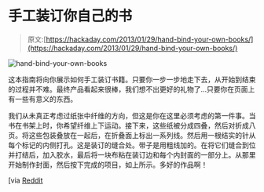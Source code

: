 # 手工装订你自己的书

> 原文:[https://hackaday.com/2013/01/29/hand-bind-your-own-books/](https://hackaday.com/2013/01/29/hand-bind-your-own-books/)

![hand-bind-your-own-books](../Images/105f79507c8bb926f4d5c6b7a207fc40.png)

这本指南将向你展示如何手工装订书籍。只要你一步一步地走下去，从开始到结束的过程并不难。最终产品看起来很棒，我们想不出更好的礼物了…只要你在页面上有一些有意义的东西。

我们从未真正考虑过纸张中纤维的方向，但这是你在这里必须考虑的第一件事。当书在书架上时，你希望纤维上下运动。接下来，这些纸被分成四叠，然后对折成八页。将这些包装叠放在一起后，在折叠面上标出一系列线。然后用一根结实的针从每个标记的内侧打孔。这是装订的缝合处。带子是用粗线加的。在将它们缝合到位并打结后，加入胶水，最后将一块布粘在装订边和每个内封面的一部分上。从那里开始制作封面，然后按下完成的项目，如上所示。多好的作品啊！

[via [Reddit](http://www.reddit.com/r/DIY/comments/17dddy/guide_on_how_to_craft_a_book_xpost_from_rpics/)